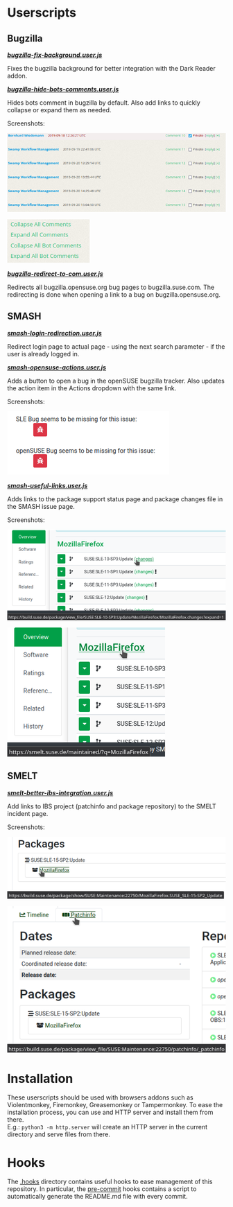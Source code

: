 # Userscripts

## Bugzilla

***[bugzilla-fix-background.user.js](Bugzilla/bugzilla-fix-background.user.js)***

Fixes the bugzilla background for better integration with the Dark Reader addon.

***[bugzilla-hide-bots-comments.user.js](Bugzilla/bugzilla-hide-bots-comments.user.js)***

Hides bots comment in bugzilla by default. Also add links to quickly collapse or expand them as needed.

Screenshots:

![](images/bugzilla-hide-bots-comments.png)

![](images/bugzilla-hide-bots-comments_links.png)

***[bugzilla-redirect-to-com.user.js](Bugzilla/bugzilla-redirect-to-com.user.js)***

Redirects all bugzilla.opensuse.org bug pages to bugzilla.suse.com. The redirecting is done when opening a link to a bug on bugzilla.opensuse.org.

## SMASH

***[smash-login-redirection.user.js](SMASH/smash-login-redirection.user.js)***

Redirect login page to actual page - using the next search parameter - if the user is already logged in.

***[smash-opensuse-actions.user.js](SMASH/smash-opensuse-actions.user.js)***

Adds a button to open a bug in the openSUSE bugzilla tracker. Also updates the action item in the Actions dropdown with the same link.

Screenshots:

![](images/smash-opensuse-actions.png)

***[smash-useful-links.user.js](SMASH/smash-useful-links.user.js)***

Adds links to the package support status page and package changes file in the SMASH issue page.

Screenshots:

![](images/smash-useful-links_changes.png)

![](images/smash-useful-links_smelt.png)

## SMELT

***[smelt-better-ibs-integration.user.js](SMELT/smelt-better-ibs-integration.user.js)***

Add links to IBS project (patchinfo and package repository) to the SMELT incident page.

Screenshots:

![](images/smelt-better-ibs-integration_package.png)

![](images/smelt-better-ibs-integration_patchinfo.png)

# Installation

These userscripts should be used with browsers addons such as Violentmonkey, Firemonkey, Greasemonkey or Tampermonkey. 
To ease the installation process, you can use and HTTP server and install them from there.  
E.g.: `python3 -m http.server` will create an HTTP server in the current directory and serve files from there.

# Hooks

The [.hooks](.hooks) directory contains useful hooks to ease management of this repository.
In particular, the [pre-commit](.hooks/pre-commit) hooks contains a script to automatically generate the README.md file with every commit.
